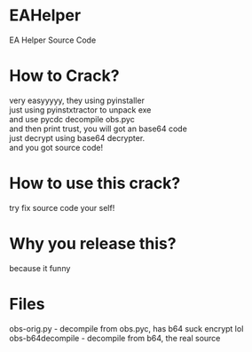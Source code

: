 # EAHelper
EA Helper Source Code

# How to Crack?
very easyyyyy, they using pyinstaller\
just using pyinstxtractor to unpack exe\
and use pycdc decompile obs.pyc\
and then print trust, you will got an base64 code\
just decrypt using base64 decrypter.\
and you got source code!

# How to use this crack?
try fix source code your self!

# Why you release this?
because it funny

# Files
obs-orig.py - decompile from obs.pyc, has b64 suck encrypt lol\
obs-b64decompile - decompile from b64, the real source
